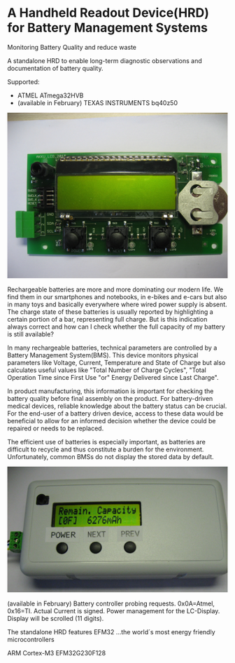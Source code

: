 ﻿# A Handheld Readout Device(HRD) for Battery Management Systems
Monitoring Battery Quality and reduce waste

A standalone HRD to enable long-term diagnostic observations and 
documentation of battery quality.

Supported:

-	ATMEL ATmega32HVB 
- (available in February) TEXAS INSTRUMENTS bq40z50

![My image](https://github.com/peterloes/HRD/blob/master/Getting_Started_Tutorial/2_Electronic_board.jpg)

Rechargeable batteries are more and more dominating our modern life.
We find them in our smartphones and notebooks, in e-bikes and e-cars but also in many toys and
basically everywhere where wired power supply is absent.
The charge state of these batteries is usually reported by highlighting a certain portion of a bar, representing full charge.
But is this indication always correct and how can I check whether the full capacity of my battery is still available?

In many rechargeable batteries, technical parameters are controlled by a Battery Management System(BMS).
This device monitors physical parameters like Voltage, Current, Temperature and State of Charge but also
calculates useful values like "Total Number of Charge Cycles", "Total Operation Time since First Use "or"
Energy Delivered since Last Charge".

In product manufacturing, this information is important for checking the battery quality before final assembly
on the product. For battery-driven medical devices, reliable knowledge about the battery status can be crucial.
For the end-user of a battery driven device, access to these data would be beneficial to allow for an informed decision
whether the device could be repaired or needs to be replaced.
 
The efficient use of batteries is especially important, as batteries are difficult to recycle and thus constitute a
burden for the environment. Unfortunately, common BMSs do not display the stored data by default.

![My image](https://github.com/peterloes/HRD/blob/master/Getting_Started_Tutorial/2_Mechanik_HRD.JPG)

(available in February) 
Battery controller probing requests. 0x0A=Atmel, 0x16=TI. 
Actual Current is signed. 
Power management for the LC-Display. 
Display will be scrolled (11 digits). 

The standalone HRD features EFM32 ...the world´s most energy friendly microcontrollers

ARM Cortex-M3 EFM32G230F128

